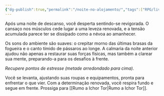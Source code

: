 ```yaml
---
{"dg-publish":true,"permalink":"/noite-no-alojamento/","tags":["RPG/livro-jogo/Aasthar/story-points"],"created":"2024-12-16T14:43:49.236-05:00","updated":"2025-01-08T16:14:25.668-05:00"}
---
```



Após uma noite de descanso, você desperta sentindo-se revigorada. O cansaço nos músculos cede lugar a uma leveza renovada, e a tensão acumulada parece ter se dissipado como a névoa ao amanhecer.

Os sons do ambiente são suaves: o crepitar morno das últimas brasas da fogueira e o canto tímido de pássaros ao longe. A calmaria da noite anterior ajudou não apenas a restaurar suas forças físicas, mas também a clarear sua mente, preparando-a para os desafios à frente.

*Recupere pontos de estresse (metade arredondado para cima).*

Você se levanta, ajustando suas roupas e equipamentos, pronta para enfrentar o que vier. Com a determinação renovada, você respira fundo e segue em frente. Prossiga para [[Rumo a Ichor Tor\|Rumo a Ichor Tor]].

